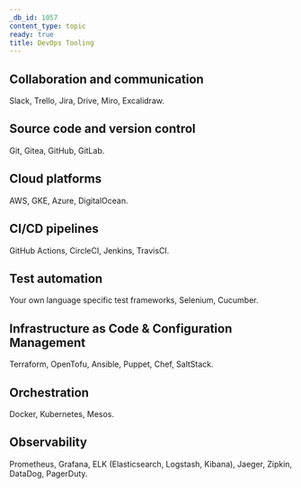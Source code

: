 ```yaml
---
_db_id: 1057
content_type: topic
ready: true
title: DevOps Tooling
---
```


## Collaboration and communication
Slack, Trello, Jira, Drive, Miro, Excalidraw. 

## Source code and version control
Git, Gitea, GitHub, GitLab.

## Cloud platforms
AWS, GKE, Azure, DigitalOcean.

## CI/CD pipelines
GitHub Actions, CircleCI, Jenkins, TravisCI.

## Test automation
Your own language specific test frameworks, Selenium, Cucumber.

## Infrastructure as Code & Configuration Management
Terraform, OpenTofu, Ansible, Puppet, Chef, SaltStack.

## Orchestration
Docker, Kubernetes, Mesos.

## Observability
Prometheus, Grafana, ELK (Elasticsearch, Logstash, Kibana), Jaeger, Zipkin, DataDog, PagerDuty.